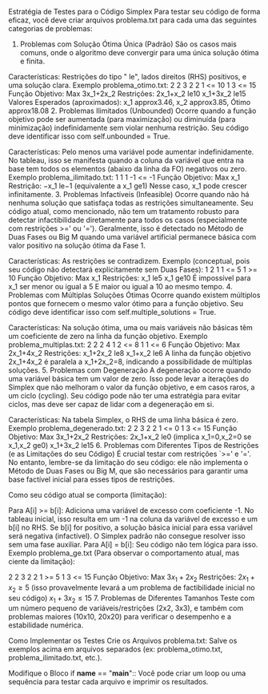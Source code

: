 Estratégia de Testes para o Código Simplex
Para testar seu código de forma eficaz, você deve criar arquivos problema.txt para cada uma das seguintes categorias de problemas:

1. Problemas com Solução Ótima Única (Padrão)
São os casos mais comuns, onde o algoritmo deve convergir para uma única solução ótima e finita.

Características: Restrições do tipo "
le", lados direitos (RHS) positivos, e uma solução clara.
Exemplo problema_otimo.txt:
2 2
3 2
2 1 <= 10
1 3 <= 15
Função Objetivo: Max 3x_1+2x_2
Restrições:
2x_1+x_2
le10
x_1+3x_2
le15
Valores Esperados (aproximados): x_1
approx3.46, x_2
approx3.85, Ótimo
approx18.08
2. Problemas Ilimitados (Unbounded)
Ocorre quando a função objetivo pode ser aumentada (para maximização) ou diminuída (para minimização) indefinidamente sem violar nenhuma restrição. Seu código deve identificar isso com self.unbounded = True.

Características: Pelo menos uma variável pode aumentar indefinidamente. No tableau, isso se manifesta quando a coluna da variável que entra na base tem todos os elementos (abaixo da linha da FO) negativos ou zero.
Exemplo problema_ilimitado.txt:
1 1
1
-1 <= -1
Função Objetivo: Max x_1
Restrição: −x_1
le−1 (equivalente a x_1
ge1)
Nesse caso, x_1 pode crescer infinitamente.
3. Problemas Infactíveis (Infeasible)
Ocorre quando não há nenhuma solução que satisfaça todas as restrições simultaneamente. Seu código atual, como mencionado, não tem um tratamento robusto para detectar infactibilidade diretamente para todos os casos (especialmente com restrições >=' ou '='). Geralmente, isso é detectado no Método de Duas Fases ou Big M quando uma variável artificial permanece básica com valor positivo na solução ótima da Fase 1.

Características: As restrições se contradizem.
Exemplo (conceptual, pois seu código não detectará explicitamente sem Duas Fases):
1 2
1
1 <= 5
1 >= 10
Função Objetivo: Max x_1
Restrições:
x_1
le5
x_1
ge10
É impossível para x_1 ser menor ou igual a 5 E maior ou igual a 10 ao mesmo tempo.
4. Problemas com Múltiplas Soluções Ótimas
Ocorre quando existem múltiplos pontos que fornecem o mesmo valor ótimo para a função objetivo. Seu código deve identificar isso com self.multiple_solutions = True.

Características: Na solução ótima, uma ou mais variáveis não básicas têm um coeficiente de zero na linha da função objetivo.
Exemplo problema_multiplas.txt:
2 2
2 4
1 2 <= 8
1 1 <= 6
Função Objetivo: Max 2x_1+4x_2
Restrições:
x_1+2x_2
le8
x_1+x_2
le6
A linha da função objetivo 2x_1+4x_2 é paralela a x_1+2x_2=8, indicando a possibilidade de múltiplas soluções.
5. Problemas com Degeneração
A degeneração ocorre quando uma variável básica tem um valor de zero. Isso pode levar a iterações do Simplex que não melhoram o valor da função objetivo, e em casos raros, a um ciclo (cycling). Seu código pode não ter uma estratégia para evitar ciclos, mas deve ser capaz de lidar com a degeneração em si.

Características: Na tabela Simplex, o RHS de uma linha básica é zero.
Exemplo problema_degenerado.txt:
2 2
3 2
2 1 <= 0
1 3 <= 15
Função Objetivo: Max 3x_1+2x_2
Restrições:
2x_1+x_2
le0 (implica x_1=0,x_2=0 se x_1,x_2
ge0)
x_1+3x_2
le15
6. Problemas com Diferentes Tipos de Restrições (e as Limitações do seu Código)
É crucial testar com restrições `>=' e '='. No entanto, lembre-se da limitação do seu código: ele não implementa o Método de Duas Fases ou Big M, que são necessários para garantir uma base factível inicial para esses tipos de restrições.

Como seu código atual se comporta (limitação):

Para A[i] >= b[i]: Adiciona uma variável de excesso com coeficiente -1. No tableau inicial, isso resulta em um -1 na coluna da variável de excesso e um b[i] no RHS. Se b[i] for positivo, a solução básica inicial para essa variável será negativa (infactível). O Simplex padrão não consegue resolver isso sem uma fase auxiliar.
Para A[i] = b[i]: Seu código não tem lógica para isso.
Exemplo problema_ge.txt (Para observar o comportamento atual, mas ciente da limitação):

2 2
3 2
2 1 >= 5
1 3 <= 15
Função Objetivo: Max $3x_1 + 2x_2$
Restrições:
$2x_1 + x_2 \ge 5$ (isso provavelmente levará a um problema de factibilidade inicial no seu código)
$x_1 + 3x_2 \le 15$
7. Problemas de Diferentes Tamanhos
Teste com um número pequeno de variáveis/restrições (2x2, 3x3), e também com problemas maiores (10x10, 20x20) para verificar o desempenho e a estabilidade numérica.

Como Implementar os Testes
Crie os Arquivos problema.txt: Salve os exemplos acima em arquivos separados (ex: problema_otimo.txt, problema_ilimitado.txt, etc.).

Modifique o Bloco if __name__ == "__main__"::
Você pode criar um loop ou uma sequência para testar cada arquivo e imprimir os resultados.
